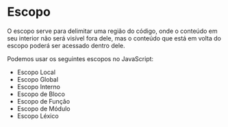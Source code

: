 # Escopo

O escopo serve para delimitar uma região do código, onde o conteúdo em seu interior não será visível fora dele, mas o conteúdo que está em volta do escopo poderá ser acessado dentro dele.

Podemos usar os seguintes escopos no JavaScript:

* Escopo Local
* Escopo Global
* Escopo Interno
* Escopo de Bloco
* Escopo de Função
* Escopo de Módulo
* Escopo Léxico
